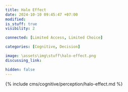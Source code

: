```yaml
---
title: Halo Effect
date: 2024-10-10 09:45:47 +07:00
modified: 
is_stuff: true
visibility: 2

connected: [Limited Access, Limited Choice]

categories: [Cognitive, Decision]

image: \assets\img\stuff\halo-effect.png
discussing_link: 

hidden: false
---
```


{% include cms/cognitive/perception/halo-effect.md %}